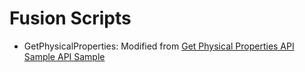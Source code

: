 # Fusion Scripts

* GetPhysicalProperties: Modified from [Get Physical Properties API Sample API Sample](https://help.autodesk.com/view/fusion360/ENU/?guid=GUID-ce341ee6-4490-11e5-b25b-f8b156d7cd97)

